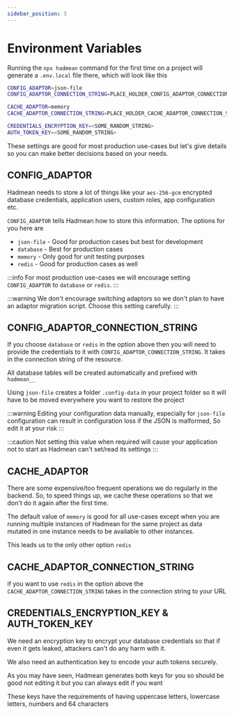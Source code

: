 ```yaml
---
sidebar_position: 3
---
```


# Environment Variables

Running the `npx hadmean` command for the first time on a project will generate a `.env.local` file there, which will look like this

```bash title=".env.local"
CONFIG_ADAPTOR=json-file
CONFIG_ADAPTOR_CONNECTION_STRING=PLACE_HOLDER_CONFIG_ADAPTOR_CONNECTION_STRING

CACHE_ADAPTOR=memory
CACHE_ADAPTOR_CONNECTION_STRING=PLACE_HOLDER_CACHE_ADAPTOR_CONNECTION_STRING

CREDENTIALS_ENCRYPTION_KEY=<SOME_RANDOM_STRING>
AUTH_TOKEN_KEY=<SOME_RANDOM_STRING>
```

These settings are good for most production use-cases but let's give details so you can make better decisions based on your needs.

## CONFIG_ADAPTOR
Hadmean needs to store a lot of things like your `aes-256-gcm` encrypted database credentials, application users, custom roles, app configuration etc.

`CONFIG_ADAPTOR` tells Hadmean how to store this information. The options for you here are

 - `json-file` - Good for production cases but best for development
 - `database` - Best for production cases
 - `memory` - Only good for unit testing purposes
 - `redis` - Good for production cases as well

:::info
For most production use-cases we will encourage setting `CONFIG_ADAPTOR` to `database` or `redis`.
:::

:::warning
 We don't encourage switching adaptors so we don't plan to have an adaptor migration script. Choose this setting carefully.
:::

## CONFIG_ADAPTOR_CONNECTION_STRING
If you choose `database` or `redis` in the option above then you will need to provide the credentials to it with `CONFIG_ADAPTOR_CONNECTION_STRING`. It takes in the connection string of the resource.

All database tables will be created automatically and prefixed with `hadmean__`

Using `json-file` creates a folder `.config-data` in your project folder so it will have to be moved everywhere you want to restore the project

:::warning
Editing your configuration data manually, especially for `json-file` configuration can result in configuration loss if the JSON is malformed, So edit it at your risk
:::

:::caution
Not setting this value when required will cause your application not to start as Hadmean can't set/read its settings
:::

## CACHE_ADAPTOR
There are some expensive/too frequent operations we do regularly in the backend. So, to speed things up, we cache these operations so that we don't do it again after the first time.

The default value of `memory` is good for all use-cases except when you are running multiple instances of Hadmean for the same project as data mutated in one instance needs to be available to other instances.

This leads us to the only other option `redis`

## CACHE_ADAPTOR_CONNECTION_STRING
if you want to use `redis` in the option above the `CACHE_ADAPTOR_CONNECTION_STRING` takes in the connection string to your URL

## CREDENTIALS_ENCRYPTION_KEY & AUTH_TOKEN_KEY
We need an encryption key to encrypt your database credentials so that if even it gets leaked, attackers can't do any harm with it.

We also need an authentication key to encode your auth tokens securely.

As you may have seen, Hadmean generates both keys for you so should be good not editing it but you can always edit if you want

These keys have the requirements of having uppercase letters, lowercase letters, numbers and 64 characters
